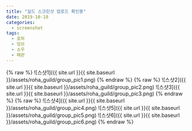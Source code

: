 ```yaml
---
title: "길드 스크린샷 업로드 확인용"
date: 2019-10-10 
categories:
  - screenshot
tags:
  - 로하
  - 밍브
  - 소우 
  - 패판
---
```


{% raw %}
![스샷1]({{ site.url }}{{ site.baseurl }}/assets/roha_guild/group_pic1.png)
{% endraw %}
{% raw %}
![스샷2]({{ site.url }}{{ site.baseurl }}/assets/roha_guild/group_pic2.png)
![스샷3]({{ site.url }}{{ site.baseurl }}/assets/roha_guild/group_pic3.png)
{% endraw %}
{% raw %}
![스샷4]({{ site.url }}{{ site.baseurl }}/assets/roha_guild/group_pic4.png)
![스샷5]({{ site.url }}{{ site.baseurl }}/assets/roha_guild/group_pic5.png)
![스샷6]({{ site.url }}{{ site.baseurl }}/assets/roha_guild/group_pic6.png)
{% endraw %}
